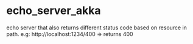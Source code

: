 # echo_server_akka

echo server that also returns different status code based on resource in path. e.g:
http://localhost:1234/400 => returns 400
